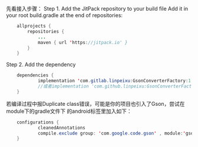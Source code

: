 先看接入步骤：
Step 1. Add the JitPack repository to your build file
Add it in your root build.gradle at the end of repositories:
```java
    allprojects {
		repositories {
			...
			maven { url 'https://jitpack.io' }
		}
	}
```
Step 2. Add the dependency
```java
    dependencies {
	        implementation 'com.gitlab.linpeixu:GsonConverterFactory:1.0.3'
            //或者implementation 'com.github.linpeixu:GsonConverterFactory:1.0.3'
	}
```

若编译过程中报Duplicate class错误，可能是你的项目也引入了Gson，尝试在module下的gradle文件下
的android标签里加入如下：

```java
    configurations {
            cleanedAnnotations
            compile.exclude group: 'com.google.code.gson' , module:'gson'
    }
```